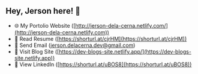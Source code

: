 ## Hey, Jerson here! :wave:

-   🌐 My Portolio Website ([http://jerson-dela-cerna.netlify.com/](http://jerson-dela-cerna.netlify.com))
-   🧔 Read Resume ([https://shorturl.at/cjrHM](https://shorturl.at/cjrHM))
-   📧 Send Email ([jerson.delacerna.dev@gmail.com](http://jerson-dela-cerna.netlify.com))
-   📰 Visit Blog Site ([https://dev-blogs-site.netlify.app/](https://dev-blogs-site.netlify.app))
-   💼 View LinkedIn ([https://shorturl.at/uBOS8](https://shorturl.at/uBOS8))
